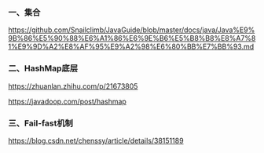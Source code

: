 ### 一、集合

https://github.com/Snailclimb/JavaGuide/blob/master/docs/java/Java%E9%9B%86%E5%90%88%E6%A1%86%E6%9E%B6%E5%B8%B8%E8%A7%81%E9%9D%A2%E8%AF%95%E9%A2%98%E6%80%BB%E7%BB%93.md



### 二、HashMap底层

https://zhuanlan.zhihu.com/p/21673805

https://javadoop.com/post/hashmap



### 三、Fail-fast机制

<https://blog.csdn.net/chenssy/article/details/38151189>